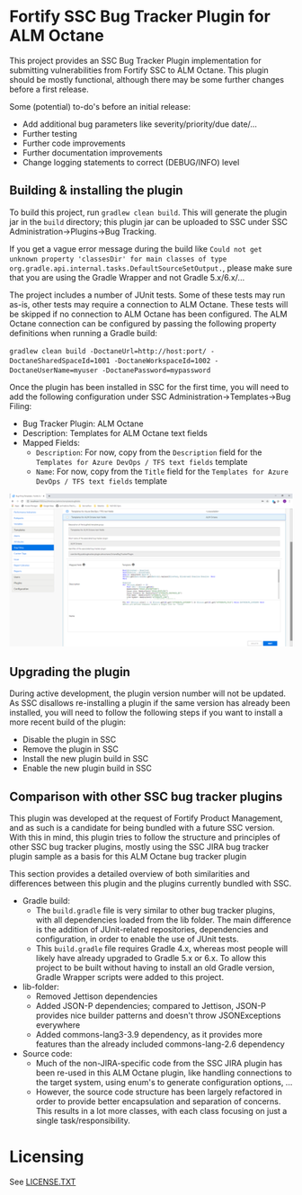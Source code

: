 # Fortify SSC Bug Tracker Plugin for ALM Octane

This project provides an SSC Bug Tracker Plugin implementation for submitting vulnerabilities 
from Fortify SSC to ALM Octane. This plugin should be mostly functional, although there may
be some further changes before a first release.

Some (potential) to-do's before an initial release:

* Add additional bug parameters like severity/priority/due date/...
* Further testing
* Further code improvements 
* Further documentation improvements
* Change logging statements to correct (DEBUG/INFO) level


## Building & installing the plugin

To build this project, run `gradlew clean build`. This will generate the plugin jar in the `build`
directory; this plugin jar can be uploaded to SSC under SSC Administration->Plugins->Bug Tracking.

If you get a vague error message during the build like `Could not get unknown property 'classesDir' for main classes of type org.gradle.api.internal.tasks.DefaultSourceSetOutput.`, please make sure that you are using the Gradle Wrapper and not Gradle 5.x/6.x/...

The project includes a number of JUnit tests. Some of these tests may run as-is, other tests may require
a connection to ALM Octane. These tests will be skipped if no connection to ALM Octane has been configured.
The ALM Octane connection can be configured by passing the following property definitions when running
a Gradle build:

`gradlew clean build -DoctaneUrl=http://host:port/ -DoctaneSharedSpaceId=1001 -DoctaneWorkspaceId=1002 -DoctaneUserName=myuser -DoctanePassword=mypassword`

Once the plugin has been installed in SSC for the first time, you will need to add the following 
configuration under SSC Administration->Templates->Bug Filing:

* Bug Tracker Plugin: ALM Octane
* Description: Templates for ALM Octane text fields
* Mapped Fields:
    * `Description`: For now, copy from the `Description` field for the `Templates for Azure DevOps / TFS text fields` template
    * `Name`: For now, copy from the `Title` field for the `Templates for Azure DevOps / TFS text fields` template
    
![Screenshot](https://github.com/fortify-ps/BugTrackerPluginALMOctane/raw/master/SSC-templatesbugfields.png "Screenshot")

## Upgrading the plugin

During active development, the plugin version number will not be updated. As SSC disallows re-installing a plugin
if the same version has already been installed, you will need to follow the following steps if you want to install
a more recent build of the plugin:

* Disable the plugin in SSC
* Remove the plugin in SSC
* Install the new plugin build in SSC
* Enable the new plugin build in SSC 

## Comparison with other SSC bug tracker plugins

This plugin was developed at the request of Fortify Product Management, and as such is a candidate for
being bundled with a future SSC version. With this in mind, this plugin tries to follow the structure
and principles of other SSC bug tracker plugins, mostly using the SSC JIRA bug tracker plugin sample as 
a basis for this ALM Octane bug tracker plugin 

This section provides a detailed overview of both similarities and differences between this plugin and 
the plugins currently bundled with SSC.

* Gradle build:
    * The `build.gradle` file is very similar to other bug tracker plugins,
      with all dependencies loaded from the lib folder. The main difference
      is the addition of JUnit-related repositories, dependencies and 
      configuration, in order to enable the use of JUnit tests.
    * This `build.gradle` file requires Gradle 4.x, whereas most people will
      likely have already upgraded to Gradle 5.x or 6.x. To allow this project
      to be built without having to install an old Gradle version, Gradle 
      Wrapper scripts were added to this project.
* lib-folder:
    * Removed Jettison dependencies
    * Added JSON-P dependencies; compared to Jettison, JSON-P provides
      nice builder patterns and doesn't throw JSONExceptions everywhere
    * Added commons-lang3-3.9 dependency, as it provides more features than
      the already included commons-lang-2.6 dependency
* Source code:
    * Much of the non-JIRA-specific code from the SSC JIRA plugin has been re-used
      in this ALM Octane plugin, like handling connections to the target system, using
      enum's to generate configuration options, ... 
    * However, the source code structure has been largely refactored in order to 
      provide better encapsulation and separation of concerns. This results in a lot
      more classes, with each class focusing on just a single task/responsibility.  
      
# Licensing

See [LICENSE.TXT](LICENSE.TXT)

